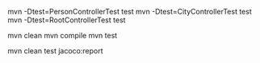 
mvn -Dtest=PersonControllerTest test
mvn -Dtest=CityControllerTest test
mvn -Dtest=RootControllerTest test


  mvn clean
  mvn compile
  mvn test
  
  mvn clean test jacoco:report

